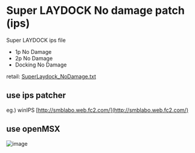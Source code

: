 # Super LAYDOCK No damage patch (ips)

Super LAYDOCK ips file
- 1p No Damage
- 2p No Damage
- Docking No Damage

retail: [SuperLaydock_NoDamage.txt](SuperLaydock_NoDamage.txt)

## use ips patcher

eg.) winIPS [http://smblabo.web.fc2.com/](http://smblabo.web.fc2.com/)

## use openMSX
![image](https://github.com/uniskie/SLAYDOCK_SCC/assets/11275674/a448892a-0c86-4cae-bffe-e621629ce3a3)
